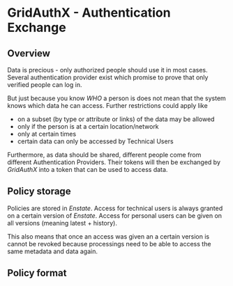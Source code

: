 # GridAuthX - Authentication Exchange

## Overview

Data is precious - only authorized people should use it in most cases. Several authentication provider exist which
promise to prove that only verified people can log in.

But just because you know *WHO* a person is does not mean that the system knows which data he can access. Further restrictions
could apply like
- on a subset (by type or attribute or links) of the data may be allowed
- only if the person is at a certain location/network
- only at certain times
- certain data can only be accessed by Technical Users


Furthermore, as data should be shared, different people come from different Authentication Providers. Their tokens
will then be exchanged by *GridAuthX* into a token that can be used to access data.

## Policy storage
Policies are stored in *Enstate*. Access for technical users is always granted on a certain version of *Enstate*.
Access for personal users can be given on all versions (meaning latest + history).

This also means that once an access was given an a certain version is cannot be revoked because processings need to be able
to access the same metadata and data again.

## Policy format

